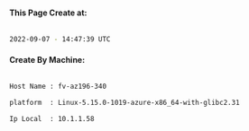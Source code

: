 
   
#### This Page Create at:

```bash

2022-09-07 - 14:47:39 UTC

```

#### Create By Machine:

```bash

Host Name : fv-az196-340

platform  : Linux-5.15.0-1019-azure-x86_64-with-glibc2.31

Ip Local  : 10.1.1.58

```

